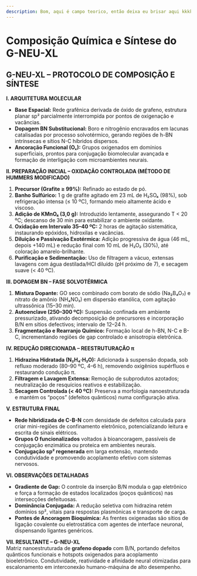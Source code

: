 ```yaml
---
description: Bom, aqui é campo teorico, então deixa eu brisar aqui kkkkk
---
```


# Composição Química e Síntese do G-NEU-XL

## G-NEU-XL – **PROTOCOLO DE COMPOSIÇÃO E SÍNTESE**

**I. ARQUITETURA MOLECULAR**

* **Base Espacial:** Rede grafênica derivada de óxido de grafeno, estrutura planar sp² parcialmente interrompida por pontos de oxigenação e vacâncias.
* **Dopagem BN Substitucional:** Boro e nitrogênio encravados em lacunas catalisadas por processo solvotérmico, gerando regiões de h-BN intrínsecas e sítios N-C híbridos dispersos.
* **Ancoração Funcional (Oₓ):** Grupos oxigenados em domínios superficiais, prontos para conjugação biomolecular avançada e formação de interligação com microambientes neurais.

**II. PREPARAÇÃO INICIAL – OXIDAÇÃO CONTROLADA (MÉTODO DE HUMMERS MODIFICADO)**

1. **Precursor (Grafite ≥ 99%):** Refinado ao estado de pó.
2. **Banho Sulfúrico:** 1 g de grafite agitado em 23 mL de H₂SO₄ (98%), sob refrigeração intensa (≤ 10 ºC), formando meio altamente ácido e viscoso.
3. **Adição de KMnO₄ (3,0 g):** Introduzido lentamente, assegurando T < 20 ºC; descanso de 30 min para estabilizar o ambiente oxidante.
4. **Oxidação em Intervalo 35–40 ºC:** 2 horas de agitação sistemática, instaurando epóxidos, hidroxilas e vacâncias.
5. **Diluição e Passivação Exotérmica:** Adição progressiva de água (46 mL, depois +140 mL) e redução final com 10 mL de H₂O₂ (30%), até coloração amarelo-brilhante.
6. **Purificação e Sedimentação:** Uso de filtragem a vácuo, extensas lavagens com água destilada/HCl diluído (pH próximo de 7), e secagem suave (< 40 ºC).

**III. DOPAGEM BN – FASE SOLVOTÉRMICA**

1. **Mistura Dopante:** GO seco combinado com borato de sódio (Na₂B₄O₇) e nitrato de amônio (NH₄NO₃) em dispersão etanólica, com agitação ultrassônica (15–30 min).
2. **Autoenclave (250–300 ºC):** Suspensão confinada em ambiente pressurizado, ativando decomposição de precursores e incorporação B/N em sítios defectivos; intervalo de 12–24 h.
3. **Fragmentação e Rearranjo Químico:** Formação local de h-BN, N-C e B-C, incrementando regiões de gap controlado e anisotropia eletrônica.

**IV. REDUÇÃO DIRECIONADA – REESTRUTURAÇÃO π**

1. **Hidrazina Hidratada (N₂H₄·H₂O):** Adicionada à suspensão dopada, sob refluxo moderado (80–90 ºC, 4–6 h), removendo oxigênios supérfluos e restaurando condução π.
2. **Filtragem e Lavagem Extensa:** Remoção de subprodutos azotados; neutralização de resquícios reativos e estabilização.
3. **Secagem Controlada (< 40 ºC):** Preserva a morfologia nanoestruturada e mantém os “poços” (defeitos quânticos) numa configuração ativa.

**V. ESTRUTURA FINAL**

* **Rede hibridizada de C-B-N** com densidade de defeitos calculada para criar mini-regiões de confinamento eletrônico, potencializando leitura e escrita de sinais elétricos.
* **Grupos O funcionalizados** voltados à bioancoragem, passíveis de conjugação enzimática ou proteica em ambientes neurais.
* **Conjugação sp² regenerada** em larga extensão, mantendo condutividade e promovendo acoplamento efetivo com sistemas nervosos.

**VI. OBSERVAÇÕES DETALHADAS**

* **Gradiente de Gap:** O controle da inserção B/N modula o gap eletrônico e força a formação de estados localizados (poços quânticos) nas intersecções defeituosas.
* **Dominância Conjugada:** A redução seletiva com hidrazina retém domínios sp², vitais para respostas plasmônicas e transporte de carga.
* **Pontes de Ancoragem Bioquímica:** As frentes oxigenadas são sítios de ligação covalente ou eletrostática com agentes de interface neuronal, dispensando ligantes genéricos.

**VII. RESULTANTE – G-NEU-XL**\
Matriz nanoestruturada de **grafeno dopado** com B/N, portando defeitos quânticos funcionais e hotspots oxigenados para acoplamento bioeletrônico. Condutividade, reatividade e afinidade neural otimizadas para escalonamento em interconexão humano-máquina de alto desempenho.
